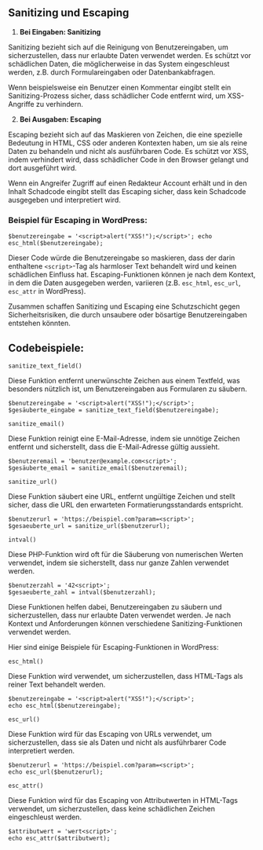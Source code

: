 
## Sanitizing und Escaping

1.  **Bei Eingaben: Sanitizing**
    
Sanitizing bezieht sich auf die Reinigung von Benutzereingaben, um sicherzustellen, dass nur erlaubte Daten verwendet werden.
Es schützt vor schädlichen Daten, die möglicherweise in das System eingeschleust werden, z.B. durch Formulareingaben oder Datenbankabfragen.

Wenn beispielsweise ein Benutzer einen Kommentar eingibt stellt ein Sanitizing-Prozess sicher, dass schädlicher Code entfernt wird, um XSS-Angriffe zu verhindern.

2.  **Bei Ausgaben: Escaping**
    
Escaping bezieht sich auf das Maskieren von Zeichen, die eine spezielle Bedeutung in HTML, CSS oder anderen Kontexten haben, um sie als reine Daten zu behandeln und nicht als ausführbaren Code. 
Es schützt vor XSS, indem verhindert wird, dass schädlicher Code in den Browser gelangt und dort ausgeführt wird.

Wenn ein Angreifer Zugriff auf einen Redakteur Account erhält und in den Inhalt Schadcode eingibt stellt das Escaping sicher, dass kein Schadcode ausgegeben und interpretiert wird.

### Beispiel für Escaping in WordPress:

```$benutzereingabe = '<script>alert("XSS!");</script>'; echo esc_html($benutzereingabe);```

Dieser Code würde die Benutzereingabe so maskieren, dass der darin enthaltene `<script>`-Tag als harmloser Text behandelt wird und keinen schädlichen Einfluss hat. Escaping-Funktionen können je nach dem Kontext, in dem die Daten ausgegeben werden, variieren (z.B. `esc_html`, `esc_url`, `esc_attr` in WordPress).

Zusammen schaffen Sanitizing und Escaping eine Schutzschicht gegen Sicherheitsrisiken, die durch unsaubere oder bösartige Benutzereingaben entstehen könnten.


## Codebeispiele:

`sanitize_text_field()`

Diese Funktion entfernt unerwünschte Zeichen aus einem Textfeld, was besonders nützlich ist, um Benutzereingaben aus Formularen zu säubern.
```
$benutzereingabe = '<script>alert("XSS!");</script>';
$gesäuberte_eingabe = sanitize_text_field($benutzereingabe);
```


`sanitize_email()`

Diese Funktion reinigt eine E-Mail-Adresse, indem sie unnötige Zeichen entfernt und sicherstellt, dass die E-Mail-Adresse gültig aussieht.
```
$benutzeremail = 'benutzer@example.com<script>';
$gesäuberte_email = sanitize_email($benutzeremail);
```

`sanitize_url()`

Diese Funktion säubert eine URL, entfernt ungültige Zeichen und stellt sicher, dass die URL den erwarteten Formatierungsstandards entspricht.
```
$benutzerurl = 'https://beispiel.com?param=<script>';
$gesaeuberte_url = sanitize_url($benutzerurl);
```

`intval()`

Diese PHP-Funktion wird oft für die Säuberung von numerischen Werten verwendet, indem sie sicherstellt, dass nur ganze Zahlen verwendet werden.

```
$benutzerzahl = '42<script>';
$gesaeuberte_zahl = intval($benutzerzahl);
```
Diese Funktionen helfen dabei, Benutzereingaben zu säubern und sicherzustellen, dass nur erlaubte Daten verwendet werden. Je nach Kontext und Anforderungen können verschiedene Sanitizing-Funktionen verwendet werden.






Hier sind einige Beispiele für Escaping-Funktionen in WordPress:

`esc_html()`

Diese Funktion wird verwendet, um sicherzustellen, dass HTML-Tags als reiner Text behandelt werden.
```
$benutzereingabe = '<script>alert("XSS!");</script>';
echo esc_html($benutzereingabe);
```

`esc_url()`

Diese Funktion wird für das Escaping von URLs verwendet, um sicherzustellen, dass sie als Daten und nicht als ausführbarer Code interpretiert werden.
```
$benutzerurl = 'https://beispiel.com?param=<script>';
echo esc_url($benutzerurl);
```

`esc_attr()`

Diese Funktion wird für das Escaping von Attributwerten in HTML-Tags verwendet, um sicherzustellen, dass keine schädlichen Zeichen eingeschleust werden.
```
$attributwert = 'wert<script>';
echo esc_attr($attributwert);
```